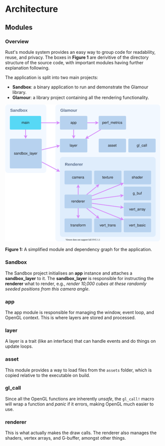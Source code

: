 # Architecture

## Modules

### Overview
Rust's module system provides an easy way to group code for readability, reuse, and privacy. The boxes in **Figure 1** are derivitive of the directory structure of the source code, with important modules having further explanation following.

The application is split into two main projects:
- **Sandbox**: a binary application to run and demonstrate the Glamour library.
- **Glamour**: a library project containing all the rendering functionality.

![Module Graph](./module-graph.svg)

**Figure 1:** A simplified module and dependency graph for the application.

### Sandbox
The Sandbox project initialises an **app** instance and attaches a **sandbox_layer** to it. The **sandbox_layer** is responsible for instructing the **renderer** what to render, e.g., _render 10,000 cubes at these randomly seeded positions from this camera angle_.

### app
The app module is responsible for managing the window, event loop, and OpenGL context. This is where layers are stored and processed.

### layer
A layer is a trait (like an interface) that can handle events and do things on update loops.

### asset
This module provides a way to load files from the `assets` folder, which is copied relative to the executable on build.

### gl_call
Since all the OpenGL functions are inherently _unsafe_, the `gl_call!` macro will wrap a function and _panic_ if it errors, making OpenGL much easier to use.

### renderer
This is what actually makes the draw calls. The renderer also manages the shaders, vertex arrays, and G-buffer, amongst other things.